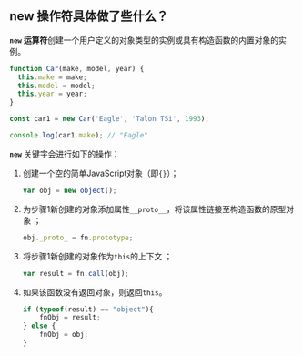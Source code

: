 ## new 操作符具体做了些什么？

**`new` 运算符**创建一个用户定义的对象类型的实例或具有构造函数的内置对象的实例。

```javascript
function Car(make, model, year) {
  this.make = make;
  this.model = model;
  this.year = year;
}

const car1 = new Car('Eagle', 'Talon TSi', 1993);

console.log(car1.make); // "Eagle"
```

**`new`** 关键字会进行如下的操作：

1. 创建一个空的简单JavaScript对象（即`{}`）；

   ```javascript
   var obj = new object();
   ```

2. 为步骤1新创建的对象添加属性`__proto__`，将该属性链接至构造函数的原型对象 ；

   ```javascript
   obj._proto_ = fn.prototype;
   ```

3. 将步骤1新创建的对象作为`this`的上下文 ；

   ```javascript
   var result = fn.call(obj);
   ```

4. 如果该函数没有返回对象，则返回`this`。

   ```javascript
   if (typeof(result) == "object"){  
       fnObj = result;  
   } else {  
       fnObj = obj;
   }
   ```